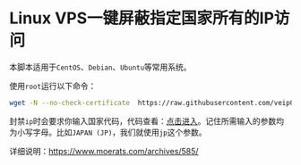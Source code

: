 # Linux VPS一键屏蔽指定国家所有的IP访问
本脚本适用于`CentOS`、`Debian`、`Ubuntu`等常用系统。

使用`root`运行以下命令：

```bash
wget -N --no-check-certificate  https://raw.githubusercontent.com/veip007/Block-IPs-from-countries/master/block-ips.sh && chmod +x block-ips.sh && ./block-ips.sh
```

封禁`ip`时会要求你输入国家代码，代码查看：[点击进入][1]。记住所需输入的参数均为小写字母。比如`JAPAN (JP)`，我们就使用`jp`这个参数。

详细说明：https://www.moerats.com/archives/585/

  [1]: http://www.ipdeny.com/ipblocks
